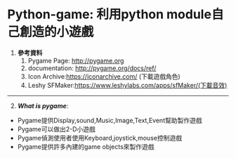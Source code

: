 # Python-game: 利用python module自己創造的小遊戲

 1. **參考資料**
    1. Pygame Page: http://pygame.org
    2. documentation: http://pygame.org/docs/ref/
    3. Icon Archive:https://iconarchive.com/ (下載遊戲角色)
    4. Leshy SFMaker:https://www.leshylabs.com/apps/sfMaker/(下載音效)
    
    
  ------

2. **_What is pygame_**:
  * Pygame提供Display,sound,Music,Image,Text,Event幫助製作遊戲
  * Pygame可以做出2-D小遊戲
  * Pygame偵測使用者使用Keyboard,joystick,mouse控制遊戲
  * Pygame提供許多內建的game objects來製作遊戲
     
